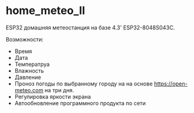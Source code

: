 <h1>home_meteo_II</h1>
ESP32 домашняя метеостанция на базе 4.3' ESP32-8048S043C.

Возможности:
<ul>
    <li>Время</li>
    <li>Дата</li>
    <li>Температруа</li>
    <li>Влажность</li>
    <li>Давление</li>
    <li>Проноз погоды по выбранному городу на на основе <a href="https://open-meteo.com">https://open-meteo.com</a> на три дня.</li>
    <li>Регулировка яркости экрана</li>
    <li>Автообновление программного продукта по сети</li>
</ul>

